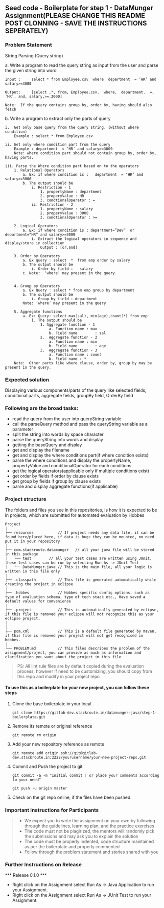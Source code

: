 ## Seed code - Boilerplate for step 1 - DataMunger Assignment(PLEASE CHANGE THIS README POST CLONNING - SAVE THE INSTRUCTIONS SEPERATELY)

### Problem Statement

String Parsing  (Query string)

a. Write a program to read the query string as input from the user and parse the given string into word

    Input : 	select * from Employee.csv  where  department  = ‘HR’ and salary>=3000

    Output: 	[select ,*, from, Employee.csv,  where,  department,  =, ‘HR’, and, salary,>=,3000]

    Note:  If the query contains group by, order by, having should also fetch

b. Write a program to extract only the parts of query

	i.  Get only base query from the query string. (without where condition)
		Example : select * from Employee.csv  

	ii. Get only where condition part from the query
		Example : department  = ‘HR’ and salary>=3000
		Note: where condition part should not contain group by, order by, having parts.

	iii. Parse the Where condition part based on to the operators
		1. Relational Operators
			a. Ex: if where condition is :   department  = ‘HR’ and salary>=3000
			b. The output should be
				i. Restriction - 1
					1. propertyName : department
					2. properyValue : HR
					3. condtionalOperator : = 
				ii. Restriction - 2
					1. propertyName : salary
					2. properyValue : 3000
					3. condtionalOperator : >=

		2. Logical Operators
			a. Ex: if where condition is : department=”Dev”  or department=”HR” and salary>=3000 
				i. Extract the logical operators in sequence and display/store in collection	
					Output : [or,and]

		3. Order by Operators
			a. Ex query : select  *  from emp order by salary
			b. The output should be
				i. Order by field :   salary
			c. Note:  ‘where’ may present in the query.


        4. Group by Operators
		    a. Ex Query : select * from emp group by department
		    b. The output should be
			    i. Group by field : department
		    Note: ‘where’ may present in the query.

	    5. Aggregate functions
		    a. Ex: Query: select max(sal), min(age),count(*) from emp
			    i. The output should be
				    1. Aggregate function - 1
					    a. Function name : max
					    b. Field name        : sal
				    2.  Aggregate function - 2
					    a. Function name : min
					    b. Field name        : age
				    3.  Aggregate function - 3
					    a. Function name : count
					    b. Field name : *
		Note:  Other parts like where clause, order by, group by may be present in the query.

### Expected solution

Displaying various components/parts of the query like selected fields, conditional parts, aggregate fields, groupBy field, OrderBy field 

### Following are the broad tasks:
- read the query from the user into queryString variable
- call the parseQuery method and pass the queryString variable as a parameter
- split the string into words by space character
- parse the queryString into words and display
- getting the baseQuery and display
- get and display the filename
- get and display the where conditions part(if where condition exists)
- parse the where conditions and display the propertyName, propertyValue and conditionalOperator for each conditions
- get the logical operators(applicable only if multiple conditions exist)
- get order by fields if order by clause exists
- get group by fields if group by clause exists
- parse and display aggregate functions(if applicable)

### Project structure

The folders and files you see in this repositories, is how it is expected to be in projects, which are submitted for automated evaluation by Hobbes

	Project
	|
	├── resources 			// If project needs any data file, it can be found here/placed here, if data is huge they can be mounted, no need put it in your repository
	|
	├── com.stackroute.datamunger	// all your java file will be stored in this package
	|	└── test		// all your test cases are written using JUnit, these test cases can be run by selecting Run As -> JUnit Test 
	|	└── DataMunger.java	// This is the main file, all your logic is written in this file only
	|
	├── .classpath			// This file is generated automatically while creating the project in eclipse
	|
	├── .hobbes   			// Hobbes specific config options, such as type of evaluation schema, type of tech stack etc., Have saved a default values for convenience
	|
	├── .project			// This is automatically generated by eclipse, if this file is removed your eclipse will not recognize this as your eclipse project. 
	|
	|
	├── pom.xml 			// This is a default file generated by maven, if this file is removed your project will not get recognised in hobbes.
	|
	└── PROBLEM.md  		// This files describes the problem of the assignment/project, you can provide as much as information and clarification you want about the project in this file

> PS: All lint rule files are by default copied during the evaluation process, however if need to be customizing, you should copy from this repo and modify in your project repo


#### To use this as a boilerplate for your new project, you can follow these steps

1. Clone the base boilerplate in your local

	`git clone https://gitlab-dev.stackroute.in/datamunger-java/step-1-boilerplate.git`

2. Remove its remote or original reference

	`git remote rm origin`

3. Add your new repository reference as remote

	`git remote add origin ssh://git@gitlab-dev.stackroute.in:2222/yourusername/your-new-project-repo.git`

4. Commit and Push the project to git

	`git commit -a -m "Initial commit | or place your comments according to your need"`

	`git push -u origin master`

5. Check on the git repo online, if the files have been pushed


### Important instructions for Participants
> - We expect you to write the assignment on your own by following through the guidelines, learning plan, and the practice exercises
> - The code must not be plagirized, the mentors will randomly pick the submissions and may ask you to explain the solution
> - The code must be properly indented, code structure maintained as per the boilerplate and properly commented
> - Follow through the problem statement and stories shared with you

### Further Instructions on Release

*** Release 0.1.0 ***

- Right click on the Assignment select Run As -> Java Application to run your Assignment.
- Right click on the Assignment select Run As -> JUnit Test to run your Assignment.